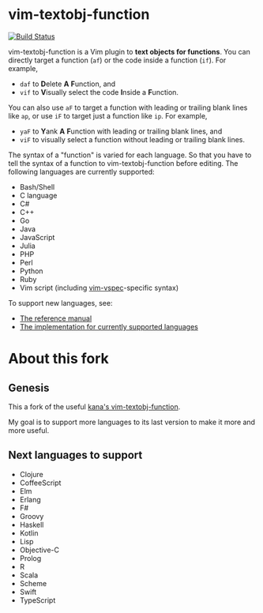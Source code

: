 # vim-textobj-function

[![Build Status](https://travis-ci.org/blackheaven/vim-textobj-function.png)](https://travis-ci.org/blackheaven/vim-textobj-function)




vim-textobj-function is a Vim plugin to **text objects for functions**.  You can
directly target a function (`af`) or the code inside a function (`if`).
For example,

* `daf` to <strong>D</strong>elete <strong>A</strong> <strong>F</strong>unction, and
* `vif` to <strong>V</strong>isually select the code <strong>I</strong>nside a <strong>F</strong>unction.

You can also use `aF` to target a function with leading or trailing blank
lines like `ap`, or use `iF` to target just a function like `ip`.
For example,

- `yaF` to <strong>Y</strong>ank <strong>A</strong> <strong>F</strong>unction with leading or trailing blank lines, and
- `viF` to visually select a function without leading or trailing blank lines.

The syntax of a "function" is varied for each language.  So that you have to
tell the syntax of a function to vim-textobj-function before editing.
The following languages are currently supported:

* Bash/Shell
* C language
* C#
* C++
* Go
* Java
* JavaScript
* Julia
* PHP
* Perl
* Python
* Ruby
* Vim script
  (including [vim-vspec](https://github.com/kana/vim-vspec)-specific syntax)

To support new languages, see:

* [The reference manual](https://github.com/blackheaven/vim-textobj-function/blob/master/doc/textobj-function.txt)
* [The implementation for currently supported languages](https://github.com/blackheaven/vim-textobj-function/tree/master/after/ftplugin)


# About this fork
## Genesis

This a fork of the useful [kana's vim-textobj-function](https://github.com/kana/vim-textobj-function).

My goal is to support more languages to its last version to make it more and more useful.

## Next languages to support

* Clojure
* CoffeeScript
* Elm
* Erlang
* F#
* Groovy
* Haskell
* Kotlin
* Lisp
* Objective-C
* Prolog
* R
* Scala
* Scheme
* Swift
* TypeScript


<!-- vim: set expandtab shiftwidth=4 softtabstop=4 textwidth=78 : -->
